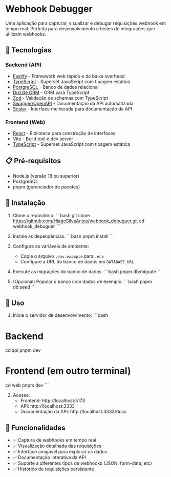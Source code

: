 # Webhook Debugger

Uma aplicação para capturar, visualizar e debugar requisições webhook em tempo real. Perfeita para desenvolvimento e testes de integrações que utilizam webhooks.

## 🚀 Tecnologias

### Backend (API)

- [Fastify](https://fastify.io/) - Framework web rápido e de baixa overhead
- [TypeScript](https://www.typescriptlang.org/) - Superset JavaScript com tipagem estática
- [PostgreSQL](https://www.postgresql.org/) - Banco de dados relacional
- [Drizzle ORM](https://orm.drizzle.team/) - ORM para TypeScript
- [Zod](https://zod.dev/) - Validação de schemas com TypeScript
- [Swagger/OpenAPI](https://swagger.io/) - Documentação da API automatizada
- [Scalar](https://scalar.com/) - Interface melhorada para documentação da API

### Frontend (Web)

- [React](https://reactjs.org/) - Biblioteca para construção de interfaces
- [Vite](https://vitejs.dev/) - Build tool e dev server
- [TypeScript](https://www.typescriptlang.org/) - Superset JavaScript com tipagem estática

## 📋 Pré-requisitos

- Node.js (versão 18 ou superior)
- PostgreSQL
- pnpm (gerenciador de pacotes)

## 🔧 Instalação

1. Clone o repositório:
   \`\`\`bash
   git clone https://github.com/HiagoSilvaAnjos/webhook_debuguer.git
   cd webhook_debuguer
   \`\`\`

2. Instale as dependências:
   \`\`\`bash
   pnpm install
   \`\`\`

3. Configure as variáveis de ambiente:

   - Copie o arquivo `.env.example` para `.env`
   - Configure a URL do banco de dados em `DATABASE_URL`

4. Execute as migrações do banco de dados:
   \`\`\`bash
   pnpm db:migrate
   \`\`\`

5. (Opcional) Popular o banco com dados de exemplo:
   \`\`\`bash
   pnpm db:seed
   \`\`\`

## 🚀 Uso

1. Inicie o servidor de desenvolvimento:
   \`\`\`bash

# Backend

cd api
pnpm dev

# Frontend (em outro terminal)

cd web
pnpm dev
\`\`\`

2. Acesse:
   - Frontend: http://localhost:5173
   - API: http://localhost:3333
   - Documentação da API: http://localhost:3333/docs

## 📝 Funcionalidades

- ✅ Captura de webhooks em tempo real
- ✅ Visualização detalhada das requisições
- ✅ Interface amigável para explorar os dados
- ✅ Documentação interativa da API
- ✅ Suporte a diferentes tipos de webhooks (JSON, form-data, etc)
- ✅ Histórico de requisições persistente
